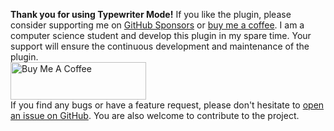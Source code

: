 <!-- markdownlint-disable -->
**Thank you for using Typewriter Mode!** If you like the plugin, please consider supporting me on [GitHub Sponsors](https://github.com/sponsors/davisriedel) or [buy me a coffee](https://www.buymeacoffee.com/davis.riedel). I am a computer science student and develop this plugin in my spare time. Your support will ensure the continuous development and maintenance of the plugin. <br> <a href="https://www.buymeacoffee.com/davis.riedel" target="_blank"><img src="https://cdn.buymeacoffee.com/buttons/v2/default-yellow.png" alt="Buy Me A Coffee" style="height: 60px !important;width: 217px !important;"></a> <br>
If you find any bugs or have a feature request, please don't hesitate to [open an issue on GitHub](https://github.com/davisriedel/obsidian-typewriter-mode/issues). You are also welcome to contribute to the project.
